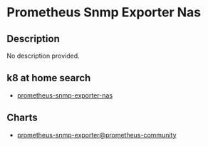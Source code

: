 # Prometheus Snmp Exporter Nas

## Description

No description provided.

## k8 at home search

- [prometheus-snmp-exporter-nas](https://nanne.dev/k8s-at-home-search/#/prometheus-snmp-exporter-nas)

## Charts

- [prometheus-snmp-exporter@prometheus-community](https://prometheus-community.github.io/helm-charts/)
